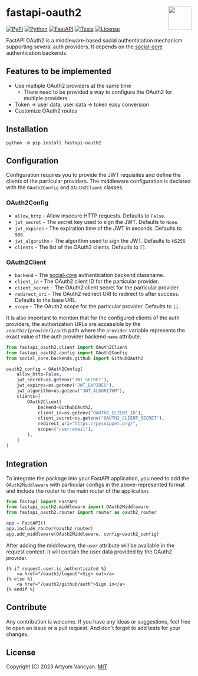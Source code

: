 # fastapi-oauth2 <img src="https://github.com/pysnippet.png" align="right" height="64" />

[![PyPI](https://img.shields.io/pypi/v/fastapi-oauth2.svg)](https://pypi.org/project/fastapi-oauth2/)
[![Python](https://img.shields.io/pypi/pyversions/fastapi-oauth2.svg?logoColor=white)](https://pypi.org/project/fastapi-oauth2/)
[![FastAPI](https://img.shields.io/badge/fastapi-%E2%89%A50.68.1-009486)](https://pypi.org/project/fastapi-oauth2/)
[![Tests](https://github.com/pysnippet/fastapi-oauth2/actions/workflows/tests.yml/badge.svg)](https://github.com/pysnippet/fastapi-oauth2/actions/workflows/tests.yml)
[![License](https://img.shields.io/pypi/l/fastapi-oauth2.svg)](https://github.com/pysnippet/fastapi-oauth2/blob/master/LICENSE)

FastAPI OAuth2 is a middleware-based social authentication mechanism supporting several auth providers. It depends on
the [social-core](https://github.com/python-social-auth/social-core) authentication backends.

## Features to be implemented

- Use multiple OAuth2 providers at the same time
    * There need to be provided a way to configure the OAuth2 for multiple providers
- Token -> user data, user data -> token easy conversion
- Customize OAuth2 routes

## Installation

```shell
python -m pip install fastapi-oauth2
```

## Configuration

Configuration requires you to provide the JWT requisites and define the clients of the particular providers. The
middleware configuration is declared with the `OAuth2Config` and `OAuth2Client` classes.

### OAuth2Config

- `allow_http` - Allow insecure HTTP requests. Defaults to `False`.
- `jwt_secret` - The secret key used to sign the JWT. Defaults to `None`.
- `jwt_expires` - The expiration time of the JWT in seconds. Defaults to `900`.
- `jwt_algorithm` - The algorithm used to sign the JWT. Defaults to `HS256`.
- `clients` - The list of the OAuth2 clients. Defaults to `[]`.

### OAuth2Client

- `backend` - The [social-core](https://github.com/python-social-auth/social-core) authentication backend classname.
- `client_id` - The OAuth2 client ID for the particular provider.
- `client_secret` - The OAuth2 client secret for the particular provider.
- `redirect_uri` - The OAuth2 redirect URI to redirect to after success. Defaults to the base URL.
- `scope` - The OAuth2 scope for the particular provider. Defaults to `[]`.

It is also important to mention that for the configured clients of the auth providers, the authorization URLs are
accessible by the `/oauth2/{provider}/auth` path where the `provider` variable represents the exact value of the auth
provider backend `name` attribute.

```python
from fastapi_oauth2.client import OAuth2Client
from fastapi_oauth2.config import OAuth2Config
from social_core.backends.github import GithubOAuth2

oauth2_config = OAuth2Config(
    allow_http=False,
    jwt_secret=os.getenv("JWT_SECRET"),
    jwt_expires=os.getenv("JWT_EXPIRES"),
    jwt_algorithm=os.getenv("JWT_ALGORITHM"),
    clients=[
        OAuth2Client(
            backend=GithubOAuth2,
            client_id=os.getenv("OAUTH2_CLIENT_ID"),
            client_secret=os.getenv("OAUTH2_CLIENT_SECRET"),
            redirect_uri="https://pysnippet.org/",
            scope=["user:email"],
        ),
    ]
)
```

## Integration

To integrate the package into your FastAPI application, you need to add the `OAuth2Middleware` with particular configs
in the above-represented format and include the router to the main router of the application.

```python
from fastapi import FastAPI
from fastapi_oauth2.middleware import OAuth2Middleware
from fastapi_oauth2.router import router as oauth2_router

app = FastAPI()
app.include_router(oauth2_router)
app.add_middleware(OAuth2Middleware, config=oauth2_config)
```

After adding the middleware, the `user` attribute will be available in the request context. It will contain the user
data provided by the OAuth2 provider.

```jinja2
{% if request.user.is_authenticated %}
    <a href="/oauth2/logout">Sign out</a>
{% else %}
    <a href="/oauth2/github/auth">Sign in</a>
{% endif %}
```

## Contribute

Any contribution is welcome. If you have any ideas or suggestions, feel free to open an issue or a pull request. And
don't forget to add tests for your changes.

## License

Copyright (C) 2023 Artyom Vancyan. [MIT](https://github.com/pysnippet/fastapi-oauth2/blob/master/LICENSE)
